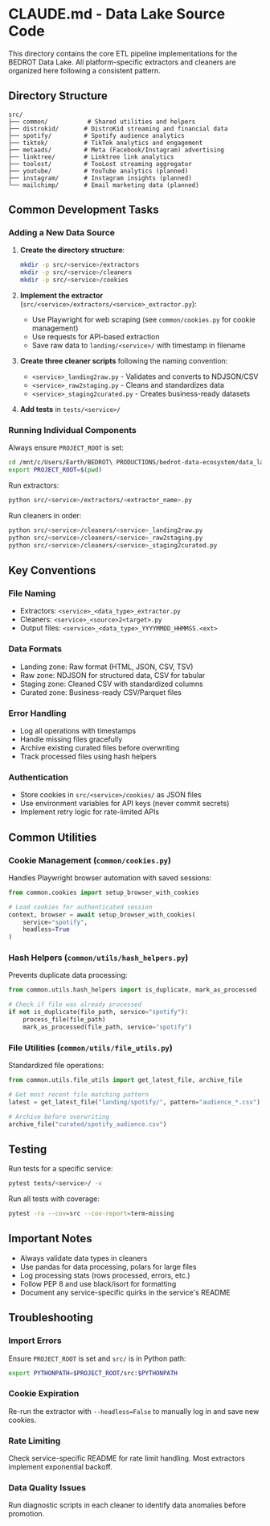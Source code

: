 # CLAUDE.md - Data Lake Source Code

This directory contains the core ETL pipeline implementations for the BEDROT Data Lake. All platform-specific extractors and cleaners are organized here following a consistent pattern.

## Directory Structure

```
src/
├── common/           # Shared utilities and helpers
├── distrokid/       # DistroKid streaming and financial data
├── spotify/         # Spotify audience analytics
├── tiktok/          # TikTok analytics and engagement
├── metaads/         # Meta (Facebook/Instagram) advertising
├── linktree/        # Linktree link analytics
├── toolost/         # TooLost streaming aggregator
├── youtube/         # YouTube analytics (planned)
├── instagram/       # Instagram insights (planned)
└── mailchimp/       # Email marketing data (planned)
```

## Common Development Tasks

### Adding a New Data Source

1. **Create the directory structure**:
   ```bash
   mkdir -p src/<service>/extractors
   mkdir -p src/<service>/cleaners
   mkdir -p src/<service>/cookies
   ```

2. **Implement the extractor** (`src/<service>/extractors/<service>_extractor.py`):
   - Use Playwright for web scraping (see `common/cookies.py` for cookie management)
   - Use requests for API-based extraction
   - Save raw data to `landing/<service>/` with timestamp in filename

3. **Create three cleaner scripts** following the naming convention:
   - `<service>_landing2raw.py` - Validates and converts to NDJSON/CSV
   - `<service>_raw2staging.py` - Cleans and standardizes data
   - `<service>_staging2curated.py` - Creates business-ready datasets

4. **Add tests** in `tests/<service>/`

### Running Individual Components

Always ensure `PROJECT_ROOT` is set:
```bash
cd /mnt/c/Users/Earth/BEDROT\ PRODUCTIONS/bedrot-data-ecosystem/data_lake
export PROJECT_ROOT=$(pwd)
```

Run extractors:
```bash
python src/<service>/extractors/<extractor_name>.py
```

Run cleaners in order:
```bash
python src/<service>/cleaners/<service>_landing2raw.py
python src/<service>/cleaners/<service>_raw2staging.py
python src/<service>/cleaners/<service>_staging2curated.py
```

## Key Conventions

### File Naming
- Extractors: `<service>_<data_type>_extractor.py`
- Cleaners: `<service>_<source>2<target>.py`
- Output files: `<service>_<data_type>_YYYYMMDD_HHMMSS.<ext>`

### Data Formats
- Landing zone: Raw format (HTML, JSON, CSV, TSV)
- Raw zone: NDJSON for structured data, CSV for tabular
- Staging zone: Cleaned CSV with standardized columns
- Curated zone: Business-ready CSV/Parquet files

### Error Handling
- Log all operations with timestamps
- Handle missing files gracefully
- Archive existing curated files before overwriting
- Track processed files using hash helpers

### Authentication
- Store cookies in `src/<service>/cookies/` as JSON files
- Use environment variables for API keys (never commit secrets)
- Implement retry logic for rate-limited APIs

## Common Utilities

### Cookie Management (`common/cookies.py`)
Handles Playwright browser automation with saved sessions:
```python
from common.cookies import setup_browser_with_cookies

# Load cookies for authenticated session
context, browser = await setup_browser_with_cookies(
    service="spotify",
    headless=True
)
```

### Hash Helpers (`common/utils/hash_helpers.py`)
Prevents duplicate data processing:
```python
from common.utils.hash_helpers import is_duplicate, mark_as_processed

# Check if file was already processed
if not is_duplicate(file_path, service="spotify"):
    process_file(file_path)
    mark_as_processed(file_path, service="spotify")
```

### File Utilities (`common/utils/file_utils.py`)
Standardized file operations:
```python
from common.utils.file_utils import get_latest_file, archive_file

# Get most recent file matching pattern
latest = get_latest_file("landing/spotify/", pattern="audience_*.csv")

# Archive before overwriting
archive_file("curated/spotify_audience.csv")
```

## Testing

Run tests for a specific service:
```bash
pytest tests/<service>/ -v
```

Run all tests with coverage:
```bash
pytest -ra --cov=src --cov-report=term-missing
```

## Important Notes

- Always validate data types in cleaners
- Use pandas for data processing, polars for large files
- Log processing stats (rows processed, errors, etc.)
- Follow PEP 8 and use black/isort for formatting
- Document any service-specific quirks in the service's README

## Troubleshooting

### Import Errors
Ensure `PROJECT_ROOT` is set and `src/` is in Python path:
```bash
export PYTHONPATH=$PROJECT_ROOT/src:$PYTHONPATH
```

### Cookie Expiration
Re-run the extractor with `--headless=False` to manually log in and save new cookies.

### Rate Limiting
Check service-specific README for rate limit handling. Most extractors implement exponential backoff.

### Data Quality Issues
Run diagnostic scripts in each cleaner to identify data anomalies before promotion.